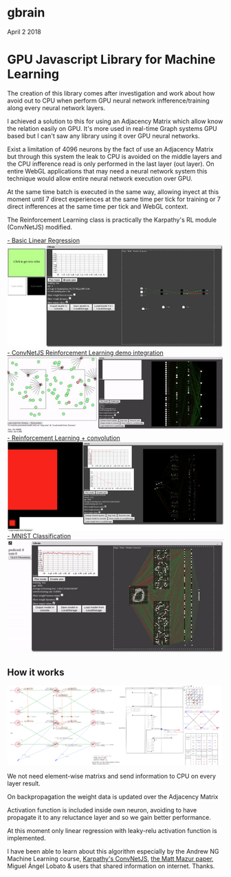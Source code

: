 gbrain
============
April 2 2018
<h1>GPU Javascript Library for Machine Learning</h1>

<p>The creation of this library comes after investigation and work about how avoid out to CPU when perform GPU neural network infference/training along every neural network layers.</p>
<p>I achieved a solution to this for using an Adjacency Matrix which allow know the relation easily on GPU. It's more used in real-time Graph systems GPU based but I can't saw any library using it over GPU neural networks.</p>
<p>Exist a limitation of 4096 neurons by the fact of use an Adjacency Matrix but through this system the leak to CPU is avoided on the middle layers and the CPU infference read is only performed in the last layer (out layer). On entire WebGL applications that may need a neural network system this technique would allow entire neural network execution over GPU.</p>   
<p>At the same time batch is executed in the same way, allowing inyect at this moment until 7 direct experiences at the same time per tick for training or 7 direct infferences at the same time per tick and WebGL context.</p>
<p>The Reinforcement Learning class is practically the Karpathy's RL module (ConvNetJS) modified.</p>
<p>
<a href="http://stormcolour.appspot.com/gbrain/demos/linear-regression/">- Basic Linear Regression</a><br />
<a href="http://stormcolour.appspot.com/gbrain/demos/linear-regression/"><img src="demos/linear-regression/capture.jpg" /></a><br />
<a href="http://stormcolour.appspot.com/gbrain/demos/linear-regression-RL/">- ConvNetJS Reinforcement Learning demo integration</a><br />
<a href="http://stormcolour.appspot.com/gbrain/demos/linear-regression-RL/"><img src="demos/linear-regression-RL/capture.jpg" /></a><br />
<a href="http://stormcolour.appspot.com/gbrain/demos/linear-regression-RL-convolution/">- Reinforcement Learning + convolution</a><br />
<a href="http://stormcolour.appspot.com/gbrain/demos/linear-regression-RL-convolution/"><img src="demos/linear-regression-RL-convolution/capture.png" /></a><br />
<a href="http://stormcolour.appspot.com/gbrain/demos/classification-softmax-mnist/">- MNIST Classification</a><br />
<a href="http://stormcolour.appspot.com/gbrain/demos/classification-softmax-mnist/"><img src="demos/classification-softmax-mnist/capture.jpg" /></a><br />
</p>
<h2>How it works</h2>
<a href="demos/_RESOURCES/gbrain.jpg"><img src="demos/_RESOURCES/gbrain.jpg" style="width:500px"/></a> 
<p>We not need element-wise matrixs and send information to CPU on every layer result.</p>
<p>On backpropagation the weight data is updated over the Adjacency Matrix</p>
<p>Activation function is included inside own neuron, avoiding to have propagate it to any reluctance layer and so we gain better performance.</p>
<p>At this moment only linear regression with leaky-relu activation function is implemented.</p>
<p>I have been able to learn about this algorithm especially by the Andrew NG Machine Learning course, <a href="https://github.com/karpathy/convnetjs">Karpathy's ConvNetJS</a>, <a href="https://mattmazur.com/2015/03/17/a-step-by-step-backpropagation-example/">the Matt Mazur paper</a>, Miguel Ángel Lobato & users that shared information on internet. Thanks.</p>